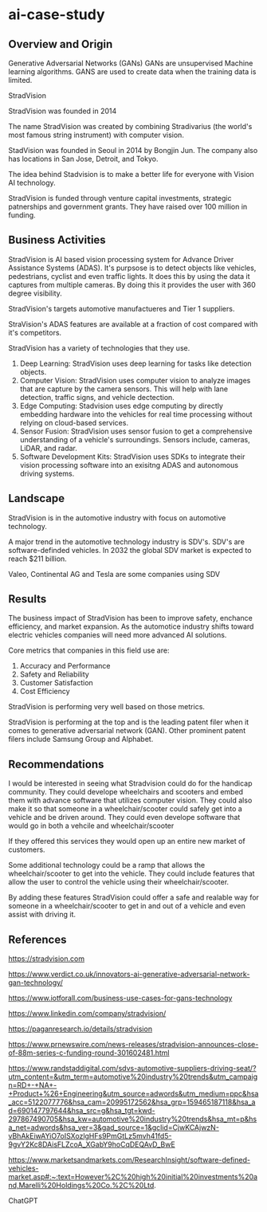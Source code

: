 # ai-case-study

## Overview and Origin
Generative Adversarial Networks (GANs)
GANs are unsupervised Machine learning algorithms. GANS are used to create data when the training data is limited.

StradVision

StradVision was founded in 2014

The name StradVision was created by combining Stradivarius (the world's most famous string instrument) with computer vision.

StadVision was founded in Seoul in 2014 by Bongjin Jun. The company also has locations in San Jose, Detroit, and Tokyo. 

The idea behind Stadvision is to make a better life for everyone with Vision AI technology.

StradVision is funded through venture capital investments, strategic patnerships and government grants. They have raised over 100 million in funding.

## Business Activities

StradVision is AI based vision processing system for Advance Driver Assistance Systems (ADAS). It's purpsose is to detect objects like vehicles, pedestrians, cyclist and even traffic lights. It does this by using the data it captures from multiple cameras. By doing this it provides the user with 360 degree visibility.

StradVision's targets automotive manufactueres and Tier 1 suppliers.

StraVision's ADAS features are available at a fraction of cost compared with it's competitors.

StradVision has a variety of technologies that they use. 

1) Deep Learning: StradVision uses deep learning for tasks like detection objects.
2) Computer Vision: StradVision uses computer vision to analyze images that are capture by the camera sensors. This will help with lane detection, traffic signs, and vehicle dectection.
3) Edge Computing: Stadvision uses edge computing by directly embedding hardware into the vehicles for real time processing without relying on cloud-based services.
4) Sensor Fusion: StradVision uses sensor fusion to get a comprehensive understanding of a vehicle's surroundings. Sensors include, cameras, LiDAR, and radar.
5) Software Development Kits: StradVision uses SDKs to integrate their vision processing software into an exisitng ADAS and autonomous driving systems.

## Landscape

StradVision is in the automotive industry with focus on automotive technology.

A major trend in the automotive technology industry is SDV's. SDV's are software-definded vehicles. In 2032 the global SDV market is expected to reach $211 billion.

Valeo, Continental AG and Tesla are some companies using SDV

## Results

The business impact of StradVision has been to improve safety, enchance efficiency, and market expansion. As the automotice industry shifts toward electric vehicles companies will need more advanced AI solutions.

Core metrics that companies in this field use are:

1) Accuracy and Performance
2) Safety and Reliability
3) Customer Satisfaction
4) Cost Efficiency

StradVision is performing very well based on those metrics.

StradVision is performing at the top and is the leading patent filer when it comes to generative adversarial network (GAN). Other prominent patent filers include Samsung Group and Alphabet.

## Recommendations

I would be interested in seeing what Stradvision could do for the handicap community. They could develope wheelchairs and scooters and embed them with advance software that utilizes computer vision. They could also make it so that someone in a wheelchair/scooter could safely get into a vehicle and be driven around. They could even develope software that would go in both a vehcile and wheelchair/scooter

If they offered this services they would open up an entire new market of customers.

Some additional technology could be a ramp that allows the wheelchair/scooter to get into the vehicle. They could include features that allow the user to control the vehicle using their wheelchair/scooter.

By adding these features StradVision could offer a safe and realable way for someone in a wheelchair/scooter to get in and out of a vehicle and even assist with driving it.


## References

https://stradvision.com

https://www.verdict.co.uk/innovators-ai-generative-adversarial-network-gan-technology/

https://www.iotforall.com/business-use-cases-for-gans-technology

https://www.linkedin.com/company/stradvision/

https://paganresearch.io/details/stradvision

https://www.prnewswire.com/news-releases/stradvision-announces-close-of-88m-series-c-funding-round-301602481.html

https://www.randstaddigital.com/sdvs-automotive-suppliers-driving-seat/?utm_content=&utm_term=automotive%20industry%20trends&utm_campaign=RD+-+NA+-+Product+%26+Engineering&utm_source=adwords&utm_medium=ppc&hsa_acc=5122077776&hsa_cam=20995172562&hsa_grp=159465187118&hsa_ad=690147797644&hsa_src=g&hsa_tgt=kwd-297867490705&hsa_kw=automotive%20industry%20trends&hsa_mt=p&hsa_net=adwords&hsa_ver=3&gad_source=1&gclid=CjwKCAjwzN-vBhAkEiwAYiO7oISXozlgHFs9PmGtLz5mvh41fd5-9gvY2Kc8DAisFLZcoA_XGabY9hoCqDEQAvD_BwE

https://www.marketsandmarkets.com/ResearchInsight/software-defined-vehicles-market.asp#:~:text=However%2C%20high%20initial%20investments%20and,Marelli%20Holdings%20Co.%2C%20Ltd.

ChatGPT
